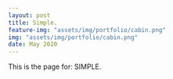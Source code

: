```yaml
---
layout: post
title: Simple.
feature-img: "assets/img/portfolio/cabin.png"
img: "assets/img/portfolio/cabin.png"
date: May 2020
---
```


This is the page for: SIMPLE.

